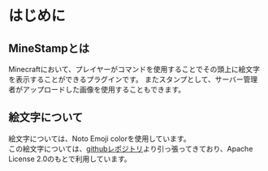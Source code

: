# はじめに

## MineStampとは
Minecraftにおいて、プレイヤーがコマンドを使用することでその頭上に絵文字を表示することができるプラグインです。
またスタンプとして、サーバー管理者がアップロードした画像を使用することもできます。

## 絵文字について
絵文字については、Noto Emoji colorを使用しています。<br>
この絵文字については、[githubレポジトリ](https://github.com/googlefonts/noto-emoji)より引っ張ってきており、Apache License 2.0のもとで利用しています。

